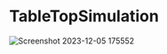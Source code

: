 # TableTopSimulation
![Screenshot 2023-12-05 175552](https://github.com/user-attachments/assets/0137204d-40f9-4b02-84c0-7ecef2e29ca4)
